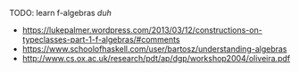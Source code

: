 TODO: learn f-algebras *duh*

- https://lukepalmer.wordpress.com/2013/03/12/constructions-on-typeclasses-part-1-f-algebras/#comments
- https://www.schoolofhaskell.com/user/bartosz/understanding-algebras
- http://www.cs.ox.ac.uk/research/pdt/ap/dgp/workshop2004/oliveira.pdf
